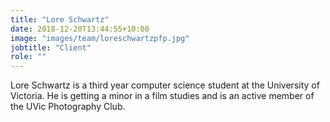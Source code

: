 ```yaml
---
title: "Lore Schwartz"
date: 2018-12-20T13:44:55+10:00
image: "images/team/loreschwartzpfp.jpg"
jobtitle: "Client"
role: ""
---
```


Lore Schwartz is a third year computer science student  at the University of Victoria. He is getting a minor in a film studies and is an active member of the UVic Photography Club.

